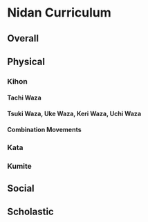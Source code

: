 # Nidan Curriculum

## Overall

## Physical

### Kihon

#### Tachi Waza

#### Tsuki Waza, Uke Waza, Keri Waza, Uchi Waza

#### Combination Movements

### Kata

### Kumite

## Social

## Scholastic
